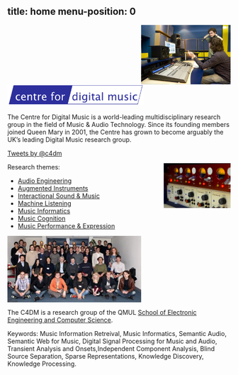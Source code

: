 
title: home
menu-position: 0
---

<div><img src="images/wide_IMG_3972_0250.jpg" style="width: 40%; float: right; margin: 0px; padding: 0px; margin-left: 5px;" /></div>

<h1><img src="images/penlogo.png" alt="Centre for Digital Music" class="c4dmbiglogo" style="max-width: 11em; display: block; float: none; margin: 0px; padding: 0px;" /></h1>


The Centre for Digital Music is a world-leading multidisciplinary research group in the field of Music & Audio Technology. Since its founding members joined Queen Mary in 2001, the Centre has grown to become arguably the UK’s leading Digital Music research group.

<a class="twitter-timeline" href="https://twitter.com/c4dm" data-widget-id="561100972731015168">Tweets by @c4dm</a><script>!function(d,s,id){var js,fjs=d.getElementsByTagName(s)[0],p=/^http:/.test(d.location)?'http':'https';if(!d.getElementById(id)){js=d.createElement(s);js.id=id;js.src=p+"://platform.twitter.com/widgets.js";fjs.parentNode.insertBefore(js,fjs);}}(document,"script","twitter-wjs");</script>

<img src="images/preamps_IMG_3949_0227.jpg" style="width: 30%; float: right; clear: both;" />






Research themes:

* [Audio Engineering](#)
* [Augmented Instruments](#)
* [Interactional Sound & Music](#)
* [Machine Listening](#)
* [Music Informatics](#)
* [Music Cognition](#)
* [Music Performance & Expression](#)

<img src="images/c4dm_grp_201112_thumb.jpg" style="width:60%; float: none; display: block; margin: 0px; padding: 0px; clear: none;" />



The C4DM is a research group of the QMUL [School of Electronic Engineering and Computer Science](http://www.eecs.qmul.ac.uk/).

Keywords: Music Information Retreival, Music Informatics, Semantic Audio, Semantic Web for Music, Digital Signal Processing for Music and Audio, Transient Analysis and Onsets,Independent Component Analysis, Blind Source Separation, Sparse Representations, Knowledge Discovery, Knowledge Processing.

